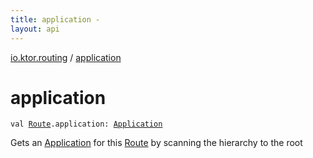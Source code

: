```yaml
---
title: application - 
layout: api
---
```


<div class='api-docs-breadcrumbs'><a href="index.html">io.ktor.routing</a> / <a href="./application.html">application</a></div>

# application

<div class="signature"><code><span class="keyword">val </span><a href="-route/index.html"><span class="identifier">Route</span></a><span class="symbol">.</span><span class="identifier">application</span><span class="symbol">: </span><a href="../io.ktor.application/-application/index.html"><span class="identifier">Application</span></a></code></div>

Gets an <a href="../io.ktor.application/-application/index.html">Application</a> for this <a href="-route/index.html">Route</a> by scanning the hierarchy to the root


